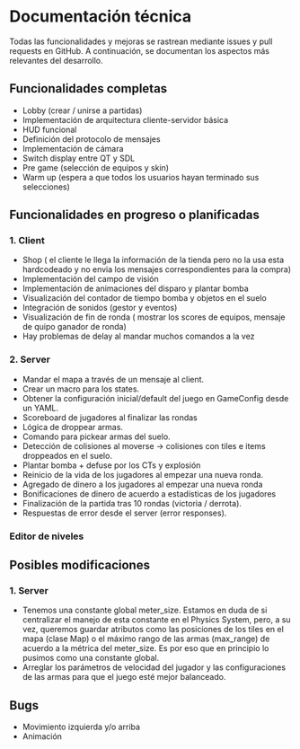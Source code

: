 # Documentación técnica

Todas las funcionalidades y mejoras se rastrean mediante issues y pull requests en GitHub. A continuación, se documentan los aspectos más relevantes del desarrollo.

## Funcionalidades completas

- Lobby (crear / unirse a partidas)
- Implementación de arquitectura cliente-servidor básica
- HUD funcional
- Definición del protocolo de mensajes
- Implementación de cámara
- Switch display entre QT y SDL
- Pre game (selección de equipos y skin)
- Warm up (espera a que todos los usuarios hayan terminado sus selecciones)

## Funcionalidades en progreso o planificadas

### 1. Client

- Shop ( el cliente le llega la información de la tienda pero no la usa esta hardcodeado y no envia los mensajes correspondientes para la compra)
- Implementación del campo de visión
- Implementación de animaciones del disparo y plantar bomba
- Visualización del contador de tiempo bomba y objetos en el suelo
- Integración de sonidos (gestor y eventos)
- Visualización de fin de ronda ( mostrar los scores de equipos, mensaje de quipo ganador de ronda)
- Hay problemas de delay al mandar muchos comandos a la vez

### 2. Server

- Mandar el mapa a través de un mensaje al client.
- Crear un macro para los states.
- Obtener la configuración inicial/default del juego en GameConfig desde un YAML.
- Scoreboard de jugadores al finalizar las rondas
- Lógica de droppear armas.
- Comando para pickear armas del suelo.
- Detección de colisiones al moverse -> colisiones con tiles e items droppeados en el suelo.
- Plantar bomba + defuse por los CTs y explosión
- Reinicio de la vida de los jugadores al empezar una nueva ronda.
- Agregado de dinero a los jugadores al empezar una nueva ronda
- Bonificaciones de dinero de acuerdo a estadísticas de los jugadores
- Finalización de la partida tras 10 rondas (victoria / derrota).
- Respuestas de error desde el server (error responses).

### Editor de niveles

## Posibles modificaciones

### 1. Server

- Tenemos una constante global meter_size. Estamos en duda de si centralizar el manejo de esta constante en el Physics System, pero, a su vez, queremos guardar atributos como las posiciones de los tiles en el mapa (clase Map) o el máximo rango de las armas (max_range) de acuerdo a la métrica del meter_size. Es por eso que en principio lo pusimos como una constante global.
- Arreglar los parámetros de velocidad del jugador y las configuraciones de las armas para que el juego esté mejor balanceado.

## Bugs

- Movimiento izquierda y/o arriba
- Animación
